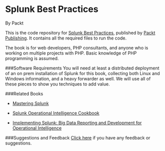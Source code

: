 # Splunk Best Practices
By Packt


This is the code repository for [Splunk Best Practices](https://www.packtpub.com/big-data-and-business-intelligence/splunk-best-practices?utm_source=github&utm_medium=repository&utm_campaign=9781785281396), published by [Packt Publishing](https://www.packtpub.com/). It contains all the required files to run the code.


The book is for web developers, PHP consultants, and anyone who is working on multiple projects with PHP. Basic knowledge of PHP programming is assumed.
 
###Software Requirements
You will need at least a distributed deployment of an on prem installation of Splunk for this book, collecting both Linux and Windows information, and a heavy forwarder as well. We will use all of these pieces to show you techniques to add value.


###Related Books

* [Mastering Splunk](https://www.packtpub.com/big-data-and-business-intelligence/mastering-splunk?utm_source=github&utm_medium=repository&utm_campaign=9781782173830)

* [Splunk Operational Intelligence Cookbook](https://www.packtpub.com/big-data-and-business-intelligence/splunk-operational-intelligence-cookbook?utm_source=github&utm_medium=repository&utm_campaign=9781849697842)

* [Implementing Splunk: Big Data Reporting and Development for Operational Intelligence](https://www.packtpub.com/big-data-and-business-intelligence/implementing-splunk-big-data-reporting-and-development-operationa?utm_source=github&utm_medium=repository&utm_campaign=9781849693288)

###Suggestions and Feedback
 [Click here](https://docs.google.com/forms/d/e/1FAIpQLSe5qwunkGf6PUvzPirPDtuy1Du5Rlzew23UBp2S-P3wB-GcwQ/viewform) if you have any feedback or suggestions.
